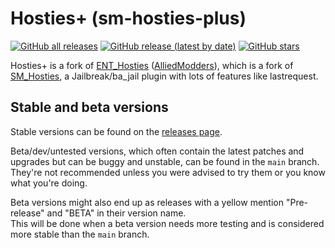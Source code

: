 # Hosties+ (sm-hosties-plus)
[![GitHub all releases](https://img.shields.io/github/downloads/azalty/sm-hosties-plus/total?label=Total%20downloads)](https://github.com/azalty/sm-hosties-plus/releases)
[![GitHub release (latest by date)](https://img.shields.io/github/downloads/azalty/sm-hosties-plus/latest/total?label=Latest%20version%20downloads)](https://github.com/azalty/sm-hosties-plus/releases/latest)
[![GitHub stars](https://img.shields.io/github/stars/azalty/sm-hosties-plus?label=Stars)](https://github.com/azalty/sm-hosties-plus/stargazers)

Hosties+ is a fork of [ENT_Hosties](https://github.com/Sples1/ENT_Hosties/) ([AlliedModders](https://forums.alliedmods.net/showthread.php?t=307634)), which is a fork of [SM_Hosties](https://forums.alliedmods.net/showthread.php?t=108810), a Jailbreak/ba_jail plugin with lots of features like lastrequest.

## Stable and beta versions
Stable versions can be found on the [releases page](https://github.com/azalty/sm-hosties-plus/releases).

Beta/dev/untested versions, which often contain the latest patches and upgrades but can be buggy and unstable, can be found in the `main` branch. They're not recommended unless you were advised to try them or you know what you're doing.

Beta versions might also end up as releases with a yellow mention "Pre-release" and "BETA" in their version name.\
This will be done when a beta version needs more testing and is considered more stable than the `main` branch.
